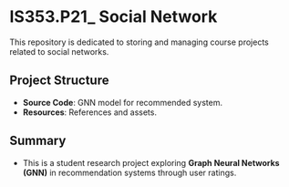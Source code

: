 # IS353.P21_ Social Network

This repository is dedicated to storing and managing course projects related to social networks.

## Project Structure
- **Source Code**: GNN model for recommended system.
- **Resources**: References and assets.

## Summary
- This is a student research project exploring **Graph Neural Networks (GNN)** in recommendation systems through user ratings.

